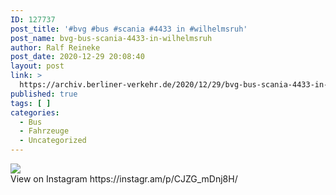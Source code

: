 ```yaml
---
ID: 127737
post_title: '#bvg #bus #scania #4433 in #wilhelmsruh'
post_name: bvg-bus-scania-4433-in-wilhelmsruh
author: Ralf Reineke
post_date: 2020-12-29 20:08:40
layout: post
link: >
  https://archiv.berliner-verkehr.de/2020/12/29/bvg-bus-scania-4433-in-wilhelmsruh/
published: true
tags: [ ]
categories:
  - Bus
  - Fahrzeuge
  - Uncategorized
---
```

<div><img src='https://scontent-iad3-1.cdninstagram.com/v/t51.29350-15/134145252_410513353598646_4644410263433211703_n.jpg?_nc_cat=111&ccb=2&_nc_sid=8ae9d6&_nc_ohc=oyuYFS08t6UAX86wbeT&_nc_ht=scontent-iad3-1.cdninstagram.com&oh=9a5e36b0535ffe2daf7718b3cd257256&oe=600FB8D6' style='max-width:600px;' /><br/><div>View on Instagram https://instagr.am/p/CJZG_mDnj8H/</div></div>